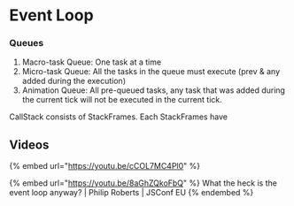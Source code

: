 # Event Loop



### Queues

1. Macro-task Queue: One task at a time
2. Micro-task Queue: All the tasks in the queue must execute (prev & any added during the execution)
3. Animation Queue: All pre-queued tasks, any task that was added during the current tick will not be executed in the current tick.

CallStack consists of StackFrames. Each StackFrames have

## Videos

{% embed url="https://youtu.be/cCOL7MC4Pl0" %}



{% embed url="https://youtu.be/8aGhZQkoFbQ" %}
What the heck is the event loop anyway? | Philip Roberts | JSConf EU
{% endembed %}

